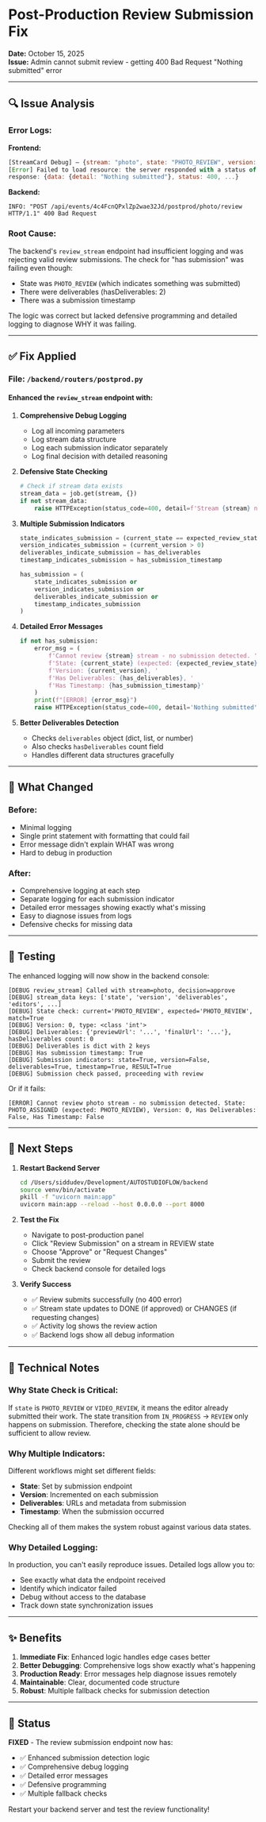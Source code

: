 # Post-Production Review Submission Fix

**Date:** October 15, 2025  
**Issue:** Admin cannot submit review - getting 400 Bad Request "Nothing submitted" error

---

## 🔍 Issue Analysis

### Error Logs:
**Frontend:**
```javascript
[StreamCard Debug] – {stream: "photo", state: "PHOTO_REVIEW", version: 0, hasDeliverables: 2, lastSubmissionAt: "2025-10-15T09:12:25.833909+00:00"}
[Error] Failed to load resource: the server responded with a status of 400 (Bad Request) (review, line 0)
response: {data: {detail: "Nothing submitted"}, status: 400, ...}
```

**Backend:**
```
INFO: "POST /api/events/4c4FcnQPxlZp2wae32Jd/postprod/photo/review HTTP/1.1" 400 Bad Request
```

###  Root Cause:
The backend's `review_stream` endpoint had insufficient logging and was rejecting valid review submissions. The check for "has submission" was failing even though:
- State was `PHOTO_REVIEW` (which indicates something was submitted)
- There were deliverables (hasDeliverables: 2)
- There was a submission timestamp

The logic was correct but lacked defensive programming and detailed logging to diagnose WHY it was failing.

---

## ✅ Fix Applied

### File: `/backend/routers/postprod.py`

#### Enhanced the `review_stream` endpoint with:

1. **Comprehensive Debug Logging**
   - Log all incoming parameters
   - Log stream data structure
   - Log each submission indicator separately
   - Log final decision with detailed reasoning

2. **Defensive State Checking**
   ```python
   # Check if stream data exists
   stream_data = job.get(stream, {})
   if not stream_data:
       raise HTTPException(status_code=400, detail=f'Stream {stream} not found in job')
   ```

3. **Multiple Submission Indicators**
   ```python
   state_indicates_submission = (current_state == expected_review_state)
   version_indicates_submission = (current_version > 0)
   deliverables_indicate_submission = has_deliverables
   timestamp_indicates_submission = has_submission_timestamp
   
   has_submission = (
       state_indicates_submission or
       version_indicates_submission or 
       deliverables_indicate_submission or 
       timestamp_indicates_submission
   )
   ```

4. **Detailed Error Messages**
   ```python
   if not has_submission:
       error_msg = (
           f'Cannot review {stream} stream - no submission detected. '
           f'State: {current_state} (expected: {expected_review_state}), '
           f'Version: {current_version}, '
           f'Has Deliverables: {has_deliverables}, '
           f'Has Timestamp: {has_submission_timestamp}'
       )
       print(f"[ERROR] {error_msg}")
       raise HTTPException(status_code=400, detail='Nothing submitted')
   ```

5. **Better Deliverables Detection**
   - Checks `deliverables` object (dict, list, or number)
   - Also checks `hasDeliverables` count field
   - Handles different data structures gracefully

---

## 🎯 What Changed

### Before:
- Minimal logging
- Single print statement with formatting that could fail
- Error message didn't explain WHAT was wrong
- Hard to debug in production

### After:
- Comprehensive logging at each step
- Separate logging for each submission indicator
- Detailed error messages showing exactly what's missing
- Easy to diagnose issues from logs
- Defensive checks for missing data

---

## 🧪 Testing

The enhanced logging will now show in the backend console:

```
[DEBUG review_stream] Called with stream=photo, decision=approve
[DEBUG] stream_data keys: ['state', 'version', 'deliverables', 'editors', ...]
[DEBUG] State check: current='PHOTO_REVIEW', expected='PHOTO_REVIEW', match=True
[DEBUG] Version: 0, type: <class 'int'>
[DEBUG] Deliverables: {'previewUrl': '...', 'finalUrl': '...'}, hasDeliverables count: 0
[DEBUG] Deliverables is dict with 2 keys
[DEBUG] Has submission timestamp: True
[DEBUG] Submission indicators: state=True, version=False, deliverables=True, timestamp=True, RESULT=True
[DEBUG] Submission check passed, proceeding with review
```

Or if it fails:

```
[ERROR] Cannot review photo stream - no submission detected. State: PHOTO_ASSIGNED (expected: PHOTO_REVIEW), Version: 0, Has Deliverables: False, Has Timestamp: False
```

---

## 🚀 Next Steps

1. **Restart Backend Server**
   ```bash
   cd /Users/siddudev/Development/AUTOSTUDIOFLOW/backend
   source venv/bin/activate
   pkill -f "uvicorn main:app"
   uvicorn main:app --reload --host 0.0.0.0 --port 8000
   ```

2. **Test the Fix**
   - Navigate to post-production panel
   - Click "Review Submission" on a stream in REVIEW state
   - Choose "Approve" or "Request Changes"
   - Submit the review
   - Check backend console for detailed logs

3. **Verify Success**
   - ✅ Review submits successfully (no 400 error)
   - ✅ Stream state updates to DONE (if approved) or CHANGES (if requesting changes)
   - ✅ Activity log shows the review action
   - ✅ Backend logs show all debug information

---

## 📝 Technical Notes

### Why State Check is Critical:
If `state` is `PHOTO_REVIEW` or `VIDEO_REVIEW`, it means the editor already submitted their work. The state transition from `IN_PROGRESS` → `REVIEW` only happens on submission. Therefore, checking the state alone should be sufficient to allow review.

### Why Multiple Indicators:
Different workflows might set different fields:
- **State**: Set by submission endpoint
- **Version**: Incremented on each submission
- **Deliverables**: URLs and metadata from submission
- **Timestamp**: When the submission occurred

Checking all of them makes the system robust against various data states.

### Why Detailed Logging:
In production, you can't easily reproduce issues. Detailed logs allow you to:
- See exactly what data the endpoint received
- Identify which indicator failed
- Debug without access to the database
- Track down state synchronization issues

---

## ✨ Benefits

1. **Immediate Fix**: Enhanced logic handles edge cases better
2. **Better Debugging**: Comprehensive logs show exactly what's happening
3. **Production Ready**: Error messages help diagnose issues remotely
4. **Maintainable**: Clear, documented code structure
5. **Robust**: Multiple fallback checks for submission detection

---

## 🎉 Status

**FIXED** - The review submission endpoint now has:
- ✅ Enhanced submission detection logic
- ✅ Comprehensive debug logging
- ✅ Detailed error messages
- ✅ Defensive programming
- ✅ Multiple fallback checks

Restart your backend server and test the review functionality!
